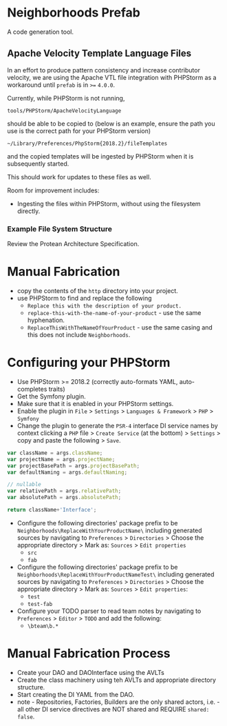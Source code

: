 # Neighborhoods Prefab
A code generation tool.


## Apache Velocity Template Language Files

In an effort to produce pattern consistency and increase contributor velocity, we are using the Apache VTL file integration with PHPStorm as a workaround until `prefab` is in `>=` `4.0.0`.

Currently, while PHPStorm is not running,

`tools/PHPStorm/ApacheVelocityLanguage`

should be able to be copied to (below is an example, ensure the path you use is the correct path for your PHPStorm version)

`~/Library/Preferences/PhpStorm{2018.2}/fileTemplates`

and the copied templates will be ingested by PHPStorm when it is subsequently started.

This should work for updates to these files as well.

Room for improvement includes:
* Ingesting the files within PHPStorm, without using the filesystem directly.

### Example File System Structure
Review the Protean Architecture Specification.

# Manual Fabrication
* copy the contents of the `http` directory into your project.
* use PHPStorm to find and replace the following
    * `Replace this with the description of your product.`
    * `replace-this-with-the-name-of-your-product` - use the same hyphenation.
    * `ReplaceThisWithTheNameOfYourProduct` - use the same casing and this does not include `Neighborhoods`.

# Configuring your PHPStorm
* Use PHPStorm >= 2018.2 (correctly auto-formats YAML, auto-completes traits)
* Get the Symfony plugin.
* Make sure that it is enabled in your PHPStorm settings.
* Enable the plugin in `File` > `Settings` > `Languages & Framework` > `PHP` > `Symfony`
* Change the plugin to generate the `PSR-4` interface DI service names by context clicking a `PHP` file > `Create Service` (at the bottom) > `Settings` > copy and paste the following > `Save`.
```javascript
var className = args.className;
var projectName = args.projectName;
var projectBasePath = args.projectBasePath;
var defaultNaming = args.defaultNaming;

// nullable
var relativePath = args.relativePath;
var absolutePath = args.absolutePath;

return className+'Interface';
```
* Configure the following directories' package prefix to be `Neighborhoods\ReplaceWithYourProductName\` including generated sources by navigating to `Preferences` > `Directories` > Choose the appropriate directory > Mark as: `Sources` > `Edit properties`
    * `src`
    * `fab`
* Configure the following directories' package prefix to be `Neighborhoods\ReplaceWithYourProductNameTest\` including generated sources by navigating to `Preferences` > `Directories` > Choose the appropriate directory > Mark as: `Sources` > `Edit properties`:
    * `test`
    * `test-fab`
* Configure your TODO parser to read team notes by navigating to `Preferences` > `Editor` > `TODO` and add the following:
    * `\bteam\b.*`

# Manual Fabrication Process
* Create your DAO and DAOInterface using the AVLTs
* Create the class machinery using teh AVLTs and appropriate directory structure.
* Start creating the DI YAML from the DAO.
* note - Repositories, Factories, Builders are the only shared actors, i.e. - all other DI service directives are NOT shared and REQUIRE `shared: false`.